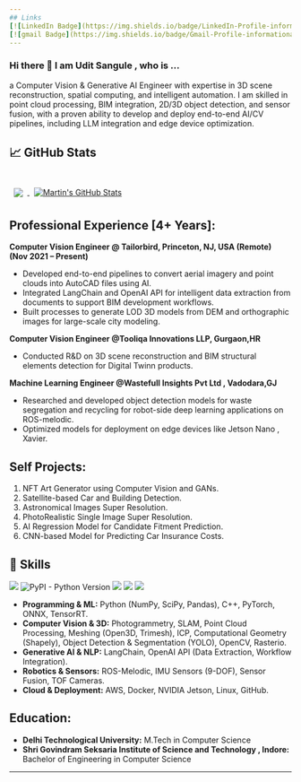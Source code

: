 ```yaml
---
## Links
[![LinkedIn Badge](https://img.shields.io/badge/LinkedIn-Profile-informational?style=flat&logo=linkedin&logoColor=white&color=0D76A8)](https://www.linkedin.com/in/uditsangule/)
[![gmail Badge](https://img.shields.io/badge/Gmail-Profile-informational?style=flat&logo=codepen&logoColor=white&color=black)](https://www.uditsangule@gmail.com)
---
```


### Hi there 👋 I am Udit Sangule , who is ...
a Computer Vision & Generative AI Engineer with expertise in 3D scene reconstruction, spatial computing, and intelligent automation. 
I am skilled in point cloud processing, BIM integration, 2D/3D object detection, and sensor fusion, with a proven ability to develop 
and deploy end-to-end AI/CV pipelines, including LLM integration and edge device optimization.

## &#x1f4c8; GitHub Stats

<br>

<a href="https://github.com/uditsangule">
  <img align="center" style="margin:0.5rem" src="https://github-readme-stats.vercel.app/api/top-langs/?username=uditsangule&hide=html,css&title_color=ffffff&text_color=c9cacc&icon_color=4AB197&bg_color=1A2B34" />
</a>

<a href="https://github.com/uditsangule">
  <img align="center" style="margin:0.5rem" src="https://github-readme-stats.vercel.app/api?username=uditsangule&show_icons=true&line_height=27&count_private=true&title_color=ffffff&text_color=c9cacc&icon_color=4AB097&bg_color=1A2B34" alt="Martin's GitHub Stats" />
</a>

## Professional Experience [4+ Years]:

**Computer Vision Engineer @ Tailorbird, Princeton, NJ, USA (Remote) (Nov 2021 – Present)**

  - Developed end-to-end pipelines to convert aerial imagery and point clouds into AutoCAD files using AI.
  - Integrated LangChain and OpenAI API for intelligent data extraction from documents to support BIM development workflows.
  - Built processes to generate LOD 3D models from DEM and orthographic images for large-scale city modeling.

**Computer Vision Engineer @Tooliqa Innovations LLP, Gurgaon,HR**
  - Conducted R&D on 3D scene reconstruction and BIM structural elements detection for Digital Twinn products.

**Machine Learning Engineer @Wastefull Insights Pvt Ltd , Vadodara,GJ**
  - Researched and developed object detection models for waste segregation and recycling for robot-side deep learning applications on ROS-melodic.
  - Optimized models for deployment on edge devices like Jetson Nano , Xavier.

## Self Projects:
1. NFT Art Generator using Computer Vision and GANs.
2. Satellite-based Car and Building Detection.
3. Astronomical Images Super Resolution.
4. PhotoRealistic Single Image Super Resolution.
5. AI Regression Model for Candidate Fitment Prediction.
6. CNN-based Model for Predicting Car Insurance Costs.

## 💼 Skills

![](https://img.shields.io/badge/Code-Python-informational?style=flat&logo=angular&logoColor=white&color=4AB197)
![PyPI - Python Version](https://img.shields.io/pypi/pyversions/numpy)
![](https://img.shields.io/badge/Code-C++-informational?style=flat&logo=ionic&logoColor=white&color=4AB197)
![](https://img.shields.io/badge/Code-Jupyter-informational?style=flat&logo=react&logoColor=white&color=4AB197)
![](https://img.shields.io/badge/Code-C-informational?style=flat&logo=Redux&logoColor=white&color=4AB197)

- **Programming & ML:** Python (NumPy, SciPy, Pandas), C++, PyTorch, ONNX, TensorRT.
- **Computer Vision & 3D:** Photogrammetry, SLAM, Point Cloud Processing, Meshing (Open3D, Trimesh), ICP, Computational Geometry (Shapely), Object Detection & Segmentation (YOLO), OpenCV, Rasterio.
- **Generative AI & NLP:** LangChain, OpenAI API (Data Extraction, Workflow Integration).
- **Robotics & Sensors:** ROS-Melodic, IMU Sensors (9-DOF), Sensor Fusion, TOF Cameras.
- **Cloud & Deployment:** AWS, Docker, NVIDIA Jetson, Linux, GitHub.
  
## Education:
- **Delhi Technological University:** M.Tech in Computer Science
- **Shri Govindram Seksaria Institute of Science and Technology , Indore:** Bachelor of Engineering in Computer Science



---
